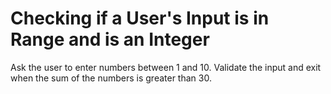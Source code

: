 # Checking if a User's Input is in Range and is an Integer

Ask the user to enter numbers between 1 and 10.
Validate the input and exit when
the sum of the numbers is greater than 30.
